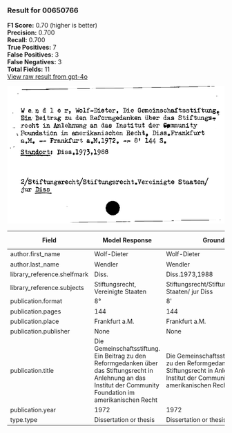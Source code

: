 ### Result for 00650766
**F1 Score:** 0.70 (higher is better)<br>**Precision:** 0.700<br>**Recall:** 0.700<br>**True Positives:** 7<br>**False Positives:** 3<br>**False Negatives:** 3<br>**Total Fields:** 11<br>[View raw result from gpt-4o](https://github.com/RISE-UNIBAS/humanities_data_benchmark/blob/main/results/2025-09-02/T0066/request_T0066_00650766.json)

<img src="https://github.com/RISE-UNIBAS/humanities_data_benchmark/blob/main/benchmarks/zettelkatalog/images/00650766.jpg?raw=true" alt="00650766" width="600px">

| Field | Model Response | Ground Truth | Fuzzy Score | Match |
|-------|----------------|--------------|-------------|-------|
| author.first_name | Wolf-Dieter | Wolf-Dieter | 1.000 | ✅ |
| author.last_name | Wendler | Wendler | 1.000 | ✅ |
| library_reference.shelfmark | Diss. | Diss.1973,1988 | 0.526 | ❌ |
| library_reference.subjects | Stiftungsrecht, Vereinigte Staaten | Stiftungsrecht/Stiftungsrecht.Vereinigte Staaten/ jur Diss | 0.696 | ❌ |
| publication.format | 8° | 8' | 0.500 | ❌ |
| publication.pages | 144 | 144 | 1.000 | ✅ |
| publication.place | Frankfurt a.M. | Frankfurt a.M. | 1.000 | ✅ |
| publication.publisher | None | None | 1.000 | ✅ |
| publication.title | Die Gemeinschaftsstiftung. Ein Beitrag zu den Reformgedanken über das Stiftungsrecht in Anlehnung an das Institut der Community Foundation im amerikanischen Recht | Die Gemeinschaftsstiftung. Ein Beitrag zu den Reformgedanken über das Stiftungsrecht in Anlehnung an das Institut der Community Foundation im amerikanischen Recht | 1.000 | ✅ |
| publication.year | 1972 | 1972 | 1.000 | ✅ |
| type.type | Dissertation or thesis | Dissertation or thesis | 1.000 | ✅ |
